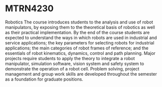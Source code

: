 # MTRN4230
Robotics
The course introduces students to the analysis and use of robot manipulators, by exposing them to the theoretical basis of robotics as well as their practical implementation. By the end of the course students are expected to understand the ways in which robots are used in industrial and service applications; the key parameters for selecting robots for industrial applications; the main categories of robot frames of reference; and the essentials of robot kinematics, dynamics, control and path planning. Major projects require students to apply the theory to integrate a robot manipulator, simulation software, vision system and safety system to demonstrate the operation of a robot cell. Problem solving, project management and group work skills are developed throughout the semester as a foundation for graduate positions.
